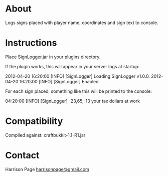 About
=====

Logs signs placed with player name, coordinates and sign text to console. 

Instructions
============

Place SignLogger.jar in your plugins directory. 

If the plugin works, this will appear in your server logs at startup:

2012-04-20 16:20:00 [INFO] [SignLogger] Loading SignLogger v1.0.0.
2012-04-20 16:20:00 [INFO] [SignLogger] Enabled

For each sign placed, something like this will be printed to the console:

04:20:00 [INFO] [SignLogger] <stretchpants> -23,65,-13 your tax dollars at work

Compatibility
=============

Compiled against: craftbukkit-1.1-R1.jar

Contact
=======

Harrison Page <harrisonpage@gmail.com>
